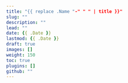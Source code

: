 ```yaml
---
title: "{{ replace .Name "-" " " | title }}"
slug: ""
description: ""
lead: ""
date: {{ .Date }}
lastmod: {{ .Date }}
draft: true
images: []
weight: 150
toc: true
plugins: []
github: ""
---
```

